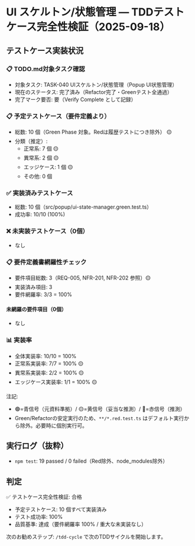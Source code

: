 # UI スケルトン/状態管理 — TDDテストケース完全性検証（2025-09-18）

## テストケース実装状況

### 📋 TODO.md対象タスク確認
- 対象タスク: TASK-040 UIスケルトン/状態管理（Popup UI状態管理）
- 現在のステータス: 完了済み（Refactor完了・Greenテスト全通過）
- 完了マーク要否: 要（Verify Complete として記録）

### 📋 予定テストケース（要件定義より）
- 総数: 10 個（Green Phase 対象。Redは履歴テストにつき除外） 🟡
- 分類（推定）:
  - 正常系: 7 個 🟡
  - 異常系: 2 個 🟡
  - エッジケース: 1 個 🟡
  - その他: 0 個

### ✅ 実装済みテストケース
- 総数: 10 個（src/popup/ui-state-manager.green.test.ts）
- 成功率: 10/10 (100%)

### ❌ 未実装テストケース（0個）
- なし

### 📋 要件定義書網羅性チェック
- 要件項目総数: 3（REQ-005, NFR-201, NFR-202 参照）🟡
- 実装済み項目: 3
- 要件網羅率: 3/3 = 100%

#### 未網羅の要件項目（0個）
- なし

### 📊 実装率
- 全体実装率: 10/10 = 100%
- 正常系実装率: 7/7 = 100% 🟡
- 異常系実装率: 2/2 = 100% 🟡
- エッジケース実装率: 1/1 = 100% 🟡

注記:
- 🟢=青信号（元資料準拠）/ 🟡=黄信号（妥当な推測）/ 🔴=赤信号（推測）
- Green/Refactorの安定実行のため、`**/*.red.test.ts` はデフォルト実行から除外。必要時に個別実行可。

## 実行ログ（抜粋）
- `npm test`: 19 passed / 0 failed（Red除外、node_modules除外）

## 判定
✅ テストケース完全性検証: 合格

- 予定テストケース: 10 個すべて実装済み
- テスト成功率: 100%
- 品質基準: 達成（要件網羅率 100% / 重大な未実装なし）

次のお勧めステップ: `/tdd-cycle` で次のTDDサイクルを開始します。
